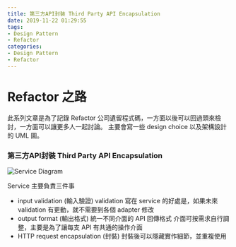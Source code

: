 ```yaml
---
title: 第三方API封裝 Third Party API Encapsulation
date: 2019-11-22 01:29:55
tags:
- Design Pattern
- Refactor
categories:
- Design Pattern
- Refactor
---
```


# Refactor 之路

此系列文章是為了記錄 Refactor 公司遺留程式碼，一方面以後可以回過頭來檢討，一方面可以讓更多人一起討論。
主要會寫一些 design choice 以及架構設計的 UML 圖。

### 第三方API封裝 Third Party API Encapsulation
![Service Diagram](https://user-images.githubusercontent.com/20165488/69312439-e6b5e080-0c69-11ea-9a6a-23f82aac7c3c.png)

Service 主要負責三件事
- input validation (輸入驗證)
validation 寫在 service 的好處是，如果未來 validation 有更動，就不需要到各個 adapter 修改
- output format (輸出格式)
統一不同介面的 API 回傳格式
介面可按需求自行調整，主要是為了讓每支 API 有共通的操作介面
- HTTP request encapsulation (封裝)
封裝後可以隱藏實作細節，並重複使用

